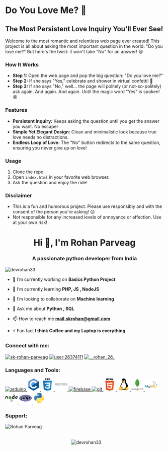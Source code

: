 # Do You Love Me? 💖

## The Most Persistent Love Inquiry You'll Ever See!

Welcome to the most romantic and relentless web page ever created! This project is all about asking the most important question in the world: "Do you love me?" But here's the twist: it won't take "No" for an answer! 😆

### How It Works
- **Step 1:** Open the web page and pop the big question: "Do you love me?"
- **Step 2:** If she says "Yes," celebrate and shower in virtual confetti! 🎉
- **Step 3:** If she says "No," well... the page will politely (or not-so-politely) ask again. And again. And again. Until the magic word "Yes" is spoken! 😜

### Features
- **Persistent Inquiry:** Keeps asking the question until you get the answer you want. No escape!
- **Simple Yet Elegant Design:** Clean and minimalistic look because true love needs no distractions.
- **Endless Loop of Love:** The "No" button redirects to the same question, ensuring you never give up on love!

### Usage
1. Clone the repo.
2. Open `index.html` in your favorite web browser.
3. Ask the question and enjoy the ride!

### Disclaimer
- This is a fun and humorous project. Please use responsibly and with the consent of the person you're asking! 😉
- Not responsible for any increased levels of annoyance or affection. Use at your own risk!

<h1 align="center">Hi 👋, I'm Rohan Parveag</h1>
<h3 align="center">A passionate python developer from India</h3>

<p align="left"> <img src="https://komarev.com/ghpvc/?username=devrohan33&label=Profile%20views&color=0e75b6&style=flat" alt="devrohan33" /> </p>

- 🔭 I’m currently working on **Basics Python Project**

- 🌱 I’m currently learning **PHP, JS , NodeJS**

- 👯 I’m looking to collaborate on **Machine learning**

- 💬 Ask me about **Python , SQL**

- 📫 How to reach me **mail.skrohan@gmail.com**

- ⚡ Fun fact **I think Coffee and my Laptop is everything**

<h3 align="left">Connect with me:</h3>
<p align="left">
<a href="https://linkedin.com/in/sk-rohan-parveag" target="blank"><img align="center" src="https://raw.githubusercontent.com/rahuldkjain/github-profile-readme-generator/master/src/images/icons/Social/linked-in-alt.svg" alt="sk-rohan-parveag" height="30" width="40" /></a>
<a href="https://stackoverflow.com/users/user:26374111" target="blank"><img align="center" src="https://raw.githubusercontent.com/rahuldkjain/github-profile-readme-generator/master/src/images/icons/Social/stack-overflow.svg" alt="user:26374111" height="30" width="40" /></a>
<a href="https://instagram.com/__rohan_26_" target="blank"><img align="center" src="https://raw.githubusercontent.com/rahuldkjain/github-profile-readme-generator/master/src/images/icons/Social/instagram.svg" alt="__rohan_26_" height="30" width="40" /></a>
</p>

<h3 align="left">Languages and Tools:</h3>
<p align="left"> <a href="https://www.arduino.cc/" target="_blank" rel="noreferrer"> <img src="https://cdn.worldvectorlogo.com/logos/arduino-1.svg" alt="arduino" width="40" height="40"/> </a> <a href="https://www.cprogramming.com/" target="_blank" rel="noreferrer"> <img src="https://raw.githubusercontent.com/devicons/devicon/master/icons/c/c-original.svg" alt="c" width="40" height="40"/> </a> <a href="https://www.w3schools.com/css/" target="_blank" rel="noreferrer"> <img src="https://raw.githubusercontent.com/devicons/devicon/master/icons/css3/css3-original-wordmark.svg" alt="css3" width="40" height="40"/> </a> <a href="https://expressjs.com" target="_blank" rel="noreferrer"> <img src="https://raw.githubusercontent.com/devicons/devicon/master/icons/express/express-original-wordmark.svg" alt="express" width="40" height="40"/> </a> <a href="https://firebase.google.com/" target="_blank" rel="noreferrer"> <img src="https://www.vectorlogo.zone/logos/firebase/firebase-icon.svg" alt="firebase" width="40" height="40"/> </a> <a href="https://git-scm.com/" target="_blank" rel="noreferrer"> <img src="https://www.vectorlogo.zone/logos/git-scm/git-scm-icon.svg" alt="git" width="40" height="40"/> </a> <a href="https://www.w3.org/html/" target="_blank" rel="noreferrer"> <img src="https://raw.githubusercontent.com/devicons/devicon/master/icons/html5/html5-original-wordmark.svg" alt="html5" width="40" height="40"/> </a> <a href="https://www.linux.org/" target="_blank" rel="noreferrer"> <img src="https://raw.githubusercontent.com/devicons/devicon/master/icons/linux/linux-original.svg" alt="linux" width="40" height="40"/> </a> <a href="https://www.mongodb.com/" target="_blank" rel="noreferrer"> <img src="https://raw.githubusercontent.com/devicons/devicon/master/icons/mongodb/mongodb-original-wordmark.svg" alt="mongodb" width="40" height="40"/> </a> <a href="https://www.mysql.com/" target="_blank" rel="noreferrer"> <img src="https://raw.githubusercontent.com/devicons/devicon/master/icons/mysql/mysql-original-wordmark.svg" alt="mysql" width="40" height="40"/> </a> <a href="https://nodejs.org" target="_blank" rel="noreferrer"> <img src="https://raw.githubusercontent.com/devicons/devicon/master/icons/nodejs/nodejs-original-wordmark.svg" alt="nodejs" width="40" height="40"/> </a> <a href="https://www.php.net" target="_blank" rel="noreferrer"> <img src="https://raw.githubusercontent.com/devicons/devicon/master/icons/php/php-original.svg" alt="php" width="40" height="40"/> </a> <a href="https://www.python.org" target="_blank" rel="noreferrer"> <img src="https://raw.githubusercontent.com/devicons/devicon/master/icons/python/python-original.svg" alt="python" width="40" height="40"/> </a> </p>

<h3 align="left">Support:</h3>
<p><a href="https://www.buymeacoffee.com/Rohan Parveag"> <img align="left" src="https://cdn.buymeacoffee.com/buttons/v2/default-yellow.png" height="50" width="210" alt="Rohan Parveag" /></a></p><br><br>

<p><img align="center" src="https://github-readme-stats.vercel.app/api/top-langs?username=devrohan33&show_icons=true&locale=en&layout=compact" alt="devrohan33" /></p>
